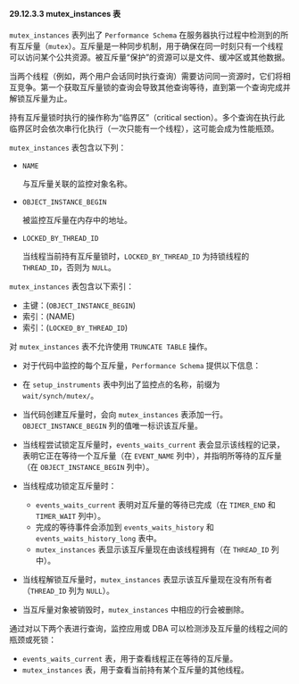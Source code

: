 #### 29.12.3.3 mutex_instances 表

`mutex_instances` 表列出了 `Performance Schema` 在服务器执行过程中检测到的所有互斥量（`mutex`）。互斥量是一种同步机制，用于确保在同一时刻只有一个线程可以访问某个公共资源。被互斥量“保护”的资源可以是文件、缓冲区或其他数据。

当两个线程（例如，两个用户会话同时执行查询）需要访问同一资源时，它们将相互竞争。第一个获取互斥量锁的查询会导致其他查询等待，直到第一个查询完成并解锁互斥量为止。

持有互斥量锁时执行的操作称为“临界区”（critical section）。多个查询在执行此临界区时会依次串行化执行（一次只能有一个线程），这可能会成为性能瓶颈。

`mutex_instances` 表包含以下列：

- `NAME`

  与互斥量关联的监控对象名称。

- `OBJECT_INSTANCE_BEGIN`

  被监控互斥量在内存中的地址。

- `LOCKED_BY_THREAD_ID`

  当线程当前持有互斥量锁时，`LOCKED_BY_THREAD_ID` 为持锁线程的 `THREAD_ID`，否则为 `NULL`。

`mutex_instances` 表包含以下索引：

- 主键：(`OBJECT_INSTANCE_BEGIN`)
- 索引：(NAME)
- 索引：(`LOCKED_BY_THREAD_ID`)

对 `mutex_instances` 表不允许使用 `TRUNCATE TABLE` 操作。

- 对于代码中监控的每个互斥量，`Performance Schema` 提供以下信息：

- 在 `setup_instruments` 表中列出了监控点的名称，前缀为 `wait/synch/mutex/`。
- 当代码创建互斥量时，会向 `mutex_instances` 表添加一行。`OBJECT_INSTANCE_BEGIN` 列的值唯一标识该互斥量。
- 当线程尝试锁定互斥量时，`events_waits_current` 表会显示该线程的记录，表明它正在等待一个互斥量（在 `EVENT_NAME` 列中），并指明所等待的互斥量（在 `OBJECT_INSTANCE_BEGIN` 列中）。
- 当线程成功锁定互斥量时：
  - `events_waits_current` 表明对互斥量的等待已完成（在 `TIMER_END` 和 `TIMER_WAIT` 列中）。
  - 完成的等待事件会添加到 `events_waits_history` 和 `events_waits_history_long` 表中。
  - `mutex_instances` 表显示该互斥量现在由该线程拥有（在 `THREAD_ID` 列中）。

- 当线程解锁互斥量时，`mutex_instances` 表显示该互斥量现在没有所有者（`THREAD_ID` 列为 `NULL`）。
- 当互斥量对象被销毁时，`mutex_instances` 中相应的行会被删除。

通过对以下两个表进行查询，监控应用或 DBA 可以检测涉及互斥量的线程之间的瓶颈或死锁：

- `events_waits_current` 表，用于查看线程正在等待的互斥量。
- `mutex_instances` 表，用于查看当前持有某个互斥量的其他线程。